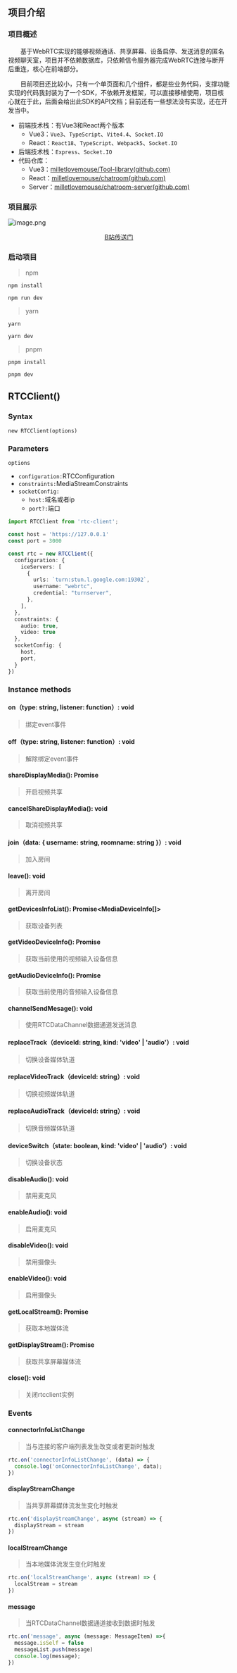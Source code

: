## 项目介绍
### 项目概述
&emsp;&emsp;基于WebRTC实现的能够视频通话、共享屏幕、设备启停、发送消息的匿名视频聊天室，项目并不依赖数据库，只依赖信令服务器完成WebRTC连接与断开后重连，核心在前端部分。

&emsp;&emsp;目前项目还比较小，只有一个单页面和几个组件，都是些业务代码，支撑功能实现的代码我封装为了一个SDK，不依赖开发框架，可以直接移植使用，项目核心就在于此，后面会给出此SDK的API文档；目前还有一些想法没有实现，还在开发当中。

- 前端技术栈：有Vue3和React两个版本
  - Vue3：`Vue3`、`TypeScript`、`Vite4.4`、`Socket.IO`
  - React：`React18`、`TypeScript`、`Webpack5`、`Socket.IO`
- 后端技术栈：`Express`、`Socket.IO`
- 代码仓库：
  - Vue3：[milletlovemouse/Tool-library(github.com)](https://github.com/milletlovemouse/Tool-library)
  - React：[milletlovemouse/chatroom(github.com)](https://github.com/milletlovemouse/chatroom)
  - Server：[milletlovemouse/chatroom-server(github.com)](https://github.com/milletlovemouse/chatroom-server)

### 项目展示
![image.png](https://raw.githubusercontent.com/milletlovemouse/github-file-library/main/images/chatroom_readme.png)

<p align=center><a href="https://www.bilibili.com/video/BV1194y187mc/?share_source=copy_web&vd_source=340ae8bb00ff31aa830e5dc42df14f8b">B站传送门</a></p>

### 启动项目
> npm
```shell
npm install

npm run dev
```
> yarn
```shell
yarn

yarn dev
```
> pnpm
```shell
pnpm install

pnpm dev
```

## RTCClient()
### Syntax
`new RTCClient(options)`
### Parameters
`options`

- `configuration:`RTCConfiguration
- `constraints:`MediaStreamConstraints
- `socketConfig:`
   - `host:`域名或者ip
   - `port?:`端口
```typescript
import RTCClient from 'rtc-client';

const host = 'https://127.0.0.1'
const port = 3000

const rtc = new RTCClient({
  configuration: {
    iceServers: [
      {
        urls: `turn:stun.l.google.com:19302`,
        username: "webrtc",
        credential: "turnserver",
      },
    ],
  },
  constraints: {
    audio: true,
    video: true
  },
  socketConfig: {
    host,
    port,
  }
})
```
### Instance methods
#### on（type: string, listener: function）: void
> 绑定event事件

#### off（type: string, listener: function）: void
> 解除绑定event事件

#### shareDisplayMedia(): Promise<MediaStream>
> 开启视频共享

#### cancelShareDisplayMedia(): void
> 取消视频共享

#### join（data: { username: string, roomname: string }）: void
> 加入房间

#### leave(): void
> 离开房间

#### getDevicesInfoList(): Promise<MediaDeviceInfo[]>
> 获取设备列表

#### getVideoDeviceInfo(): Promise<MediaDeviceInfo>
> 获取当前使用的视频输入设备信息

#### getAudioDeviceInfo(): Promise<MediaDeviceInfo>
> 获取当前使用的音频输入设备信息

#### channelSendMesage(): void
> 使用RTCDataChannel数据通道发送消息

#### replaceTrack（deviceId: string, kind: 'video' | 'audio'）: void
> 切换设备媒体轨道

#### replaceVideoTrack（deviceId: string）: void
> 切换视频媒体轨道

#### replaceAudioTrack（deviceId: string）: void
> 切换音频媒体轨道

#### deviceSwitch（state: boolean, kind: 'video' | 'audio'）: void
> 切换设备状态

#### disableAudio(): void
> 禁用麦克风

#### enableAudio(): void
> 启用麦克风

#### disableVideo(): void
> 禁用摄像头

#### enableVideo(): void
> 启用摄像头

#### getLocalStream(): Promise<MediaStream>
> 获取本地媒体流

#### getDisplayStream(): Promise<MediaStream>
> 获取共享屏幕媒体流

#### close(): void
> 关闭rtcclient实例

### Events
#### connectorInfoListChange
> 当与连接的客户端列表发生改变或者更新时触发

```typescript
rtc.on('connectorInfoListChange', (data) => {
  console.log('onConnectorInfoListChange', data);
})
```
#### displayStreamChange
> 当共享屏幕媒体流发生变化时触发

```typescript
rtc.on('displayStreamChange', async (stream) => {
  displayStream = stream
})
```
#### localStreamChange
> 当本地媒体流发生变化时触发

```typescript
rtc.on('localStreamChange', async (stream) => {
  localStream = stream
})
```
#### message
> 当RTCDataChannel数据通道接收到数据时触发

```typescript
rtc.on('message', async (message: MessageItem) =>{
  message.isSelf = false
  messageList.push(message)
  console.log(message);
})
```
